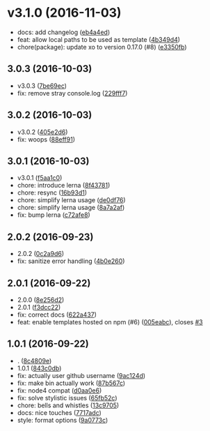 <a name="3.1.0"></a>
# v3.1.0 (2016-11-03)

* docs: add changelog ([eb4a4ed](https://github.com/marionebl/tipi-cli/commit/eb4a4ed))
* feat: allow local paths to be used as template ([4b349d4](https://github.com/marionebl/tipi-cli/commit/4b349d4))
* chore(package): update xo to version 0.17.0 (#8) ([e3350fb](https://github.com/marionebl/tipi-cli/commit/e3350fb))

<a name="3.0.3"></a>
## 3.0.3 (2016-10-03)

* v3.0.3 ([7be69ec](https://github.com/marionebl/tipi-cli/commit/7be69ec))
* fix: remove stray console.log ([229fff7](https://github.com/marionebl/tipi-cli/commit/229fff7))



<a name="3.0.2"></a>
## 3.0.2 (2016-10-03)

* v3.0.2 ([405e2d6](https://github.com/marionebl/tipi-cli/commit/405e2d6))
* fix: woops ([88eff91](https://github.com/marionebl/tipi-cli/commit/88eff91))



<a name="3.0.1"></a>
## 3.0.1 (2016-10-03)

* v3.0.1 ([f5aa1c0](https://github.com/marionebl/tipi-cli/commit/f5aa1c0))
* chore: introduce lerna ([8f43781](https://github.com/marionebl/tipi-cli/commit/8f43781))
* chore: resync ([16b93d1](https://github.com/marionebl/tipi-cli/commit/16b93d1))
* chore: simplify lerna usage ([de0df76](https://github.com/marionebl/tipi-cli/commit/de0df76))
* chore: simplify lerna usage ([8a7a2af](https://github.com/marionebl/tipi-cli/commit/8a7a2af))
* fix: bump lerna ([c72afe8](https://github.com/marionebl/tipi-cli/commit/c72afe8))



<a name="2.0.2"></a>
## 2.0.2 (2016-09-23)

* 2.0.2 ([0c2a9d6](https://github.com/marionebl/tipi-cli/commit/0c2a9d6))
* fix: sanitize error handling ([4b0e260](https://github.com/marionebl/tipi-cli/commit/4b0e260))



<a name="2.0.1"></a>
## 2.0.1 (2016-09-22)

* 2.0.0 ([8e256d2](https://github.com/marionebl/tipi-cli/commit/8e256d2))
* 2.0.1 ([f3dcc22](https://github.com/marionebl/tipi-cli/commit/f3dcc22))
* fix: correct docs ([622a437](https://github.com/marionebl/tipi-cli/commit/622a437))
* feat: enable templates hosted on npm (#6) ([005eabc](https://github.com/marionebl/tipi-cli/commit/005eabc)), closes [#3](https://github.com/marionebl/tipi-cli/issues/3)



<a name="1.0.1"></a>
## 1.0.1 (2016-09-22)

* . ([8c4809e](https://github.com/marionebl/tipi-cli/commit/8c4809e))
* 1.0.1 ([843c0db](https://github.com/marionebl/tipi-cli/commit/843c0db))
* fix: actually user github username ([9ac124d](https://github.com/marionebl/tipi-cli/commit/9ac124d))
* fix: make bin actually work ([87b567c](https://github.com/marionebl/tipi-cli/commit/87b567c))
* fix: node4 compat ([d0aa0e6](https://github.com/marionebl/tipi-cli/commit/d0aa0e6))
* fix: solve stylistic issues ([65fb52c](https://github.com/marionebl/tipi-cli/commit/65fb52c))
* chore: bells and whistles ([13c9705](https://github.com/marionebl/tipi-cli/commit/13c9705))
* docs: nice touches ([7717adc](https://github.com/marionebl/tipi-cli/commit/7717adc))
* style: format options ([9a0773c](https://github.com/marionebl/tipi-cli/commit/9a0773c))
